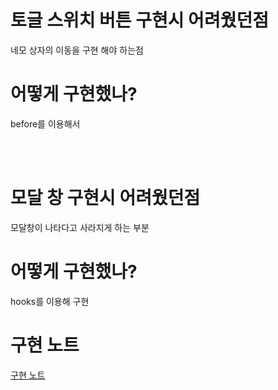 # 토글 스위치 버튼 구현시 어려웠던점
네모 상자의 이동을 구현 해야 하는점

# 어떻게 구현했나?
before를 이용해서

<br /> <br />

# 모달 창 구현시 어려웠던점
모달창이 나타다고 사라지게 하는 부분

# 어떻게 구현했나?
hooks를 이용해 구현

# 구현 노트
<a href="www.skilnote-for-jpa.co.kr"> 구현 노트 </a>
